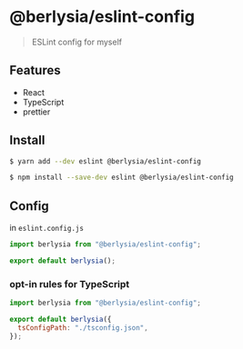 # @berlysia/eslint-config

> ESLint config for myself

## Features

- React
- TypeScript
- prettier

## Install

```sh
$ yarn add --dev eslint @berlysia/eslint-config
```

```sh
$ npm install --save-dev eslint @berlysia/eslint-config
```

## Config

in `eslint.config.js`

```js
import berlysia from "@berlysia/eslint-config";

export default berlysia();
```

### opt-in rules for TypeScript

```js
import berlysia from "@berlysia/eslint-config";

export default berlysia({
  tsConfigPath: "./tsconfig.json",
});
```
